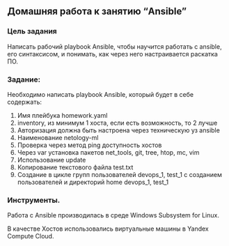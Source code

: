 ## Домашняя работа к занятию “Ansible”

### **Цель задания**

Написать рабочий playbook Ansible, чтобы научится работать с ansible, его синтаксисом, и понимать, как через него настраивается раскатка ПО.

### **Задание**:

Необходимо написать playbook Ansible, который будет в себе содержать:
1. Имя плейбука homework.yaml
2. inventory, из минимум 1 хоста, если есть возможность, то 2 лучше
3. Авторизация должна быть настроена через техническую уз ansible
4. Наименование netology-ml
5. Проверка через метод ping доступность хостов
6. Через var установка пакетов net_tools, git, tree, htop, mc, vim
7. Использование update
8. Копирование текстового файла test.txt
9. Создание в цикле групп пользователей devops_1, test_1 с созданием пользователей и директорий home devops_1, test_1


### **Инструменты**.

Работа с Ansible производилась в среде Windows Subsystem for Linux.

В качестве Хостов использовались виртуальные машины в Yandex Compute Cloud.
